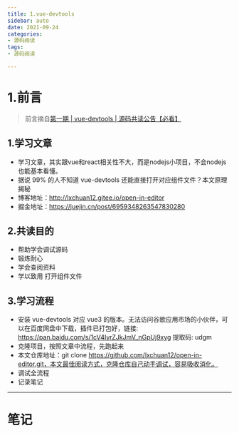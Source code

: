 ```yaml
---
title: 1.vue-devtools
sidebar: auto
date: 2021-09-24
categories:
- 源码阅读
tags:
- 源码阅读

---
```


# 1.前言
> 前言摘自[第一期 | vue-devtools | 源码共读公告【必看】](https://www.yuque.com/ruochuan12/notice/p1)

## 1.学习文章
+ 学习文章，其实跟vue和react相关性不大，而是nodejs小项目，不会nodejs也能基本看懂。
+ 据说 99% 的人不知道 vue-devtools 还能直接打开对应组件文件？本文原理揭秘
+ 博客地址：http://lxchuan12.gitee.io/open-in-editor
+ 掘金地址：https://juejin.cn/post/6959348263547830280

## 2.共读目的

+ 帮助学会调试源码
+ 锻炼耐心
+ 学会查阅资料
+ 学以致用 打开组件文件

## 3.学习流程
+ 安装 vue-devtools 对应 vue3 的版本。无法访问谷歌应用市场的小伙伴，可以在百度网盘中下载，插件已打包好，链接: https://pan.baidu.com/s/1cV4IvrZJkJmV_nGpUj9xyg 提取码: udgm
+ 克隆项目，按照文章中流程，先跑起来
+ 本文仓库地址：git clone https://github.com/lxchuan12/open-in-editor.git，本文最佳阅读方式，克隆仓库自己动手调试，容易吸收消化。
+ 调试全流程
+ 记录笔记
---

# 笔记

